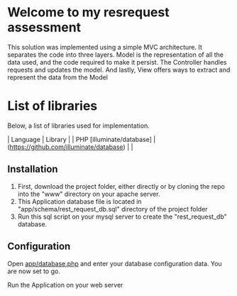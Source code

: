 
# Welcome to my resrequest assessment

This solution was implemented using a simple MVC architecture.
It separates the code into three layers. Model is the representation of all the data used, and the code required to make it persist. The Controller handles requests and updates the model. And lastly, View offers ways to extract and represent the data from the Model

List of libraries
=================

Below, a list of libraries used for implementation.

| Language                  | Library                                                                        | 
| PHP [illuminate/database] | (https://github.com/illuminate/database)                                       |                                                                              |

## Installation

1. First, download the project folder, either directly or by cloning the repo into the "www" directory on your apache server.
2. This Application database file is located in "app/schema/rest_request_db.sql" directory of the project folder
3. Run this sql script on your mysql server to create the "rest_request_db" database.

## Configuration
Open [app/database.php](app/database.php) and enter your database configuration data.
You are now set to go.

Run the Application on your web server




